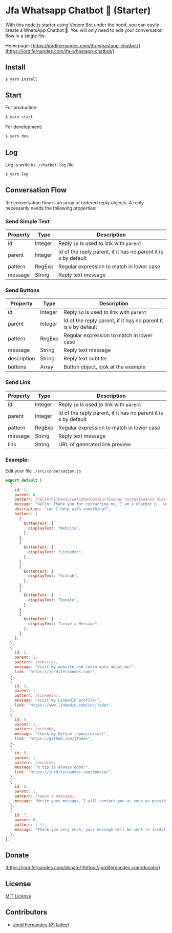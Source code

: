 # Jfa Whatsapp Chatbot 💬 (Starter)

With this [node.js](https://nodejs.org/) starter using [Venom Bot](https://github.com/orkestral/venom) under the hood, 
you can easily create a WhatsApp Chatbot 💬. 
You will only need to edit your conversation flow in a single file.

Homepage: [https://jordifernandes.com/jfa-whastapp-chatbot/](https://jordifernandes.com/jfa-whastapp-chatbot/)

## Install

```bash
$ yarn install
```

## Start

For production:

```bash
$ yarn start
```

For development:

```bash
$ yarn dev
```

## Log

Log is write in `./chatbot.log` file.

```bash
$ yarn log
```

## Conversation Flow

the conversation flow is an array of ordered reply objects.
A reply necessarily needs the following properties:

### Send Simple Text

| Property | Type    | Description                                                      |
|----------|---------|------------------------------------------------------------------|
| id       | Integer | Reply `id` is used to link with `parent`                         |
| parent   | Integer | Id of the reply parent, if it has no parent it is `0` by default |
| pattern  | RegExp  | Regular expression to match in lower case                        |
| message  | String  | Reply text message                                               |

### Send Buttons

| Property    | Type    | Description                                                      |
|-------------|---------|------------------------------------------------------------------|
| id          | Integer | Reply `id` is used to link with `parent`                         |
| parent      | Integer | Id of the reply parent, if it has no parent it is `0` by default |
| pattern     | RegExp  | Regular expression to match in lower case                        |
| message     | String  | Reply text message                                               |
| description | String  | Reply text subtitle                                              |
| buttons     | Array   | Button object, look at the example                               |

### Send Link

| Property | Type    | Description                                                      |
|----------|---------|------------------------------------------------------------------|
| id       | Integer | Reply `id` is used to link with `parent`                         |
| parent   | Integer | Id of the reply parent, if it has no parent it is `0` by default |
| pattern  | RegExp  | Regular expression to match in lower case                        |
| message  | String  | Reply text message                                               |
| link     | String  | URL of generated link preview                                    |

### Example:

Edit your file `./src/conversation.js`

```javascript
export default [
  {
    id: 1,
    parent: 0,
    pattern: /hello|hi|howdy|welcome|bonjour|buenas noches|buenos dias|good day|good morning|hey|hi-ya|how are you|how goes it|howdy\-do|shalom|what\'s happening|what\'s up/,
    message: "Hello! Thank you for contacting me, I am a Chatbot 🤖 , we will gladly assist you.",
    description: "can I help with something?",
    buttons: [
      {
        buttonText: {
          displayText: "Website",
        },
      },
      {
        buttonText: {
          displayText: "Linkedin",
        },
      },
      {
        buttonText: {
          displayText: "Github",
        },
      },
      {
        buttonText: {
          displayText: "Donate",
        },
      },
      {
        buttonText: {
          displayText: "Leave a Message",
        },
      },
    ],
  },
  {
    id: 2,
    parent: 1,
    pattern: /website/,
    message: "Visit my website and learn more about me!",
    link: "https://jordifernandes.com/",
  },
  {
    id: 3,
    parent: 1,
    pattern: /linkedin/,
    message: "Visit my LinkedIn profile!",
    link: "https://www.linkedin.com/in/jfadev",
  },
  {
    id: 4,
    parent: 1,
    pattern: /github/,
    message: "Check my Github repositories!",
    link: "https://github.com/jfadev",
  },
  {
    id: 5,
    parent: 1,
    pattern: /donate/,
    message: "a tip is always good!",
    link: "https://jordifernandes.com/donate/",
  },
  {
    id: 6,
    parent: 1,
    pattern: /leave a message/,
    message: "Write your message, I will contact you as soon as possible!",
  },
  {
    id: 7,
    parent: 6,
    pattern: /.*/,
    message: "Thank you very much, your message will be sent to Jordi! Sincerely the Chatbot 🤖 !",
  },
];
```

## Donate

[https://jordifernandes.com/donate/](https://jordifernandes.com/donate/)

## License

[MIT License](LICENSE)

## Contributors

- [Jordi Fernandes (@jfadev)](https://github.com/jfadev)